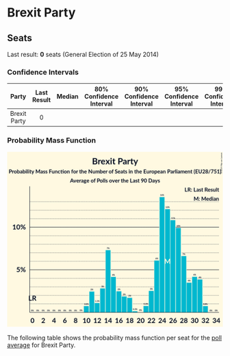 # Brexit Party

## Seats

Last result: **0** seats (General Election of 25 May 2014)

### Confidence Intervals

| Party | Last Result | Median | 80% Confidence Interval | 90% Confidence Interval | 95% Confidence Interval | 99% Confidence Interval |
|:-----:|:-----------:|:------:|:-----------------------:|:-----------------------:|:-----------------------:|:-----------------------:|
| Brexit Party | 0 |  |  |  |  |  |

### Probability Mass Function

![Graph with seats probability mass function not yet produced](average-2019-05-23-seats-pmf-brexitparty.png "Seats Probability Mass Function")

The following table shows the probability mass function per seat for the [poll average](average-2019-05-23.html) for Brexit Party.

